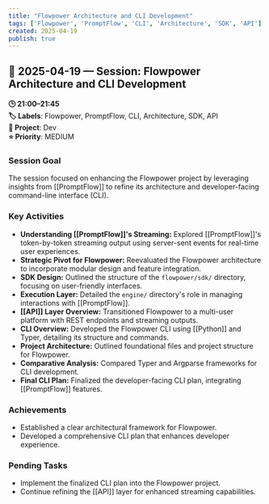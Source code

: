```yaml
---
title: "Flowpower Architecture and CLI Development"
tags: ['Flowpower', 'PromptFlow', 'CLI', 'Architecture', 'SDK', 'API']
created: 2025-04-19
publish: true
---
```


## 📅 2025-04-19 — Session: Flowpower Architecture and CLI Development

**🕒 21:00–21:45**  
**🏷️ Labels**: Flowpower, PromptFlow, CLI, Architecture, SDK, API  
**📂 Project**: Dev  
**⭐ Priority**: MEDIUM  


### Session Goal
The session focused on enhancing the Flowpower project by leveraging insights from [[PromptFlow]] to refine its architecture and developer-facing command-line interface (CLI).

### Key Activities
- **Understanding [[PromptFlow]]'s Streaming:** Explored [[PromptFlow]]'s token-by-token streaming output using server-sent events for real-time user experiences.
- **Strategic Pivot for Flowpower:** Reevaluated the Flowpower architecture to incorporate modular design and feature integration.
- **SDK Design:** Outlined the structure of the `flowpower/sdk/` directory, focusing on user-friendly interfaces.
- **Execution Layer:** Detailed the `engine/` directory's role in managing interactions with [[PromptFlow]].
- **[[API]] Layer Overview:** Transitioned Flowpower to a multi-user platform with REST endpoints and streaming outputs.
- **CLI Overview:** Developed the Flowpower CLI using [[Python]] and Typer, detailing its structure and commands.
- **Project Architecture:** Outlined foundational files and project structure for Flowpower.
- **Comparative Analysis:** Compared Typer and Argparse frameworks for CLI development.
- **Final CLI Plan:** Finalized the developer-facing CLI plan, integrating [[PromptFlow]] features.

### Achievements
- Established a clear architectural framework for Flowpower.
- Developed a comprehensive CLI plan that enhances developer experience.

### Pending Tasks
- Implement the finalized CLI plan into the Flowpower project.
- Continue refining the [[API]] layer for enhanced streaming capabilities.
